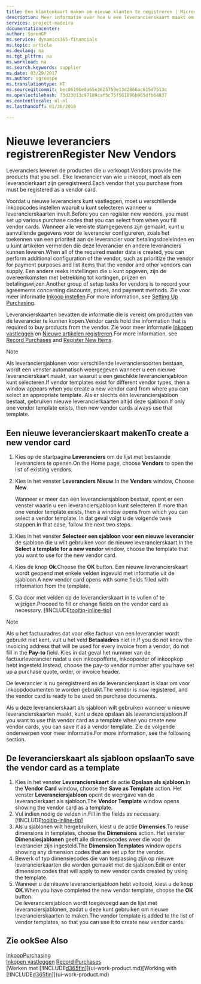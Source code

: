 ```yaml
---
title: Een klantenkaart maken om nieuwe klanten te registreren | Microsoft Docs
description: Meer informatie over hoe u een leverancierskaart maakt om een nieuwe leverancier te registreren.
services: project-madeira
documentationcenter: 
author: SorenGP
ms.service: dynamics365-financials
ms.topic: article
ms.devlang: na
ms.tgt_pltfrm: na
ms.workload: na
ms.search.keywords: supplier
ms.date: 03/29/2017
ms.author: sgroespe
ms.translationtype: HT
ms.sourcegitcommit: bec0619be0a65e3625759e13d2866ac615d7513c
ms.openlocfilehash: 73d23013c97189caf5c75f561896b965dfb64837
ms.contentlocale: nl-nl
ms.lasthandoff: 01/30/2018

---
```

# <a name="register-new-vendors"></a><span data-ttu-id="21b59-103">Nieuwe leveranciers registreren</span><span class="sxs-lookup"><span data-stu-id="21b59-103">Register New Vendors</span></span>
<span data-ttu-id="21b59-104">Leveranciers leveren de producten die u verkoopt.</span><span class="sxs-lookup"><span data-stu-id="21b59-104">Vendors provide the products that you sell.</span></span> <span data-ttu-id="21b59-105">Elke leverancier van wie u inkoopt, moet als een leverancierkaart zijn geregistreerd.</span><span class="sxs-lookup"><span data-stu-id="21b59-105">Each vendor that you purchase from must be registered as a vendor card.</span></span>

<span data-ttu-id="21b59-106">Voordat u nieuwe leveranciers kunt vastleggen, moet u verschillende inkoopcodes instellen waaruit u kunt selecteren wanneer u leverancierskaarten invult.</span><span class="sxs-lookup"><span data-stu-id="21b59-106">Before you can register new vendors, you must set up various purchase codes that you can select from when you fill vendor cards.</span></span> <span data-ttu-id="21b59-107">Wanneer alle vereiste stamgegevens zijn gemaakt, kunt u aanvullende gegevens voor de leverancier configureren, zoals het toekennen van een prioriteit aan de leverancier voor betalingsdoeleinden en u kunt artikelen vermelden die deze leverancier en andere leveranciers kunnen leveren.</span><span class="sxs-lookup"><span data-stu-id="21b59-107">When all of the required master data is created, you can perform additional configuration of the vendor, such as prioritize the vendor for payment purposes and list items that the vendor and other vendors can supply.</span></span> <span data-ttu-id="21b59-108">Een andere reeks instellingen die u kunt opgeven, zijn de overeenkomsten met betrekking tot kortingen, prijzen en betalingswijzen.</span><span class="sxs-lookup"><span data-stu-id="21b59-108">Another group of setup tasks for vendors is to record your agreements concerning discounts, prices, and payment methods.</span></span> <span data-ttu-id="21b59-109">Zie voor meer informatie [Inkoop instellen](purchasing-setup-purchasing.md).</span><span class="sxs-lookup"><span data-stu-id="21b59-109">For more information, see [Setting Up Purchasing](purchasing-setup-purchasing.md).</span></span>

<span data-ttu-id="21b59-110">Leverancierskaarten bevatten de informatie die is vereist om producten van de leverancier te kunnen kopen.</span><span class="sxs-lookup"><span data-stu-id="21b59-110">Vendor cards hold the information that is required to buy products from the vendor.</span></span> <span data-ttu-id="21b59-111">Zie voor meer informatie [Inkopen vastleggen](purchasing-how-record-purchases.md) en [Nieuwe artikelen registreren](inventory-how-register-new-items.md).</span><span class="sxs-lookup"><span data-stu-id="21b59-111">For more information, see [Record Purchases](purchasing-how-record-purchases.md) and [Register New Items](inventory-how-register-new-items.md).</span></span>

> [!NOTE]  
>   <span data-ttu-id="21b59-112">Als leveranciersjablonen voor verschillende leveranciersoorten bestaan, wordt een venster automatisch weergegeven wanneer u een nieuwe leverancierskaart maakt, van waaruit u een geschikte leveranciersjabloon kunt selecteren.</span><span class="sxs-lookup"><span data-stu-id="21b59-112">If vendor templates exist for different vendor types, then a window appears when you create a new vendor card from where you can select an appropriate template.</span></span> <span data-ttu-id="21b59-113">Als er slechts één leveranciersjabloon bestaat, gebruiken nieuwe leverancierkaarten altijd deze sjabloon.</span><span class="sxs-lookup"><span data-stu-id="21b59-113">If only one vendor template exists, then new vendor cards always use that template.</span></span>

## <a name="to-create-a-new-vendor-card"></a><span data-ttu-id="21b59-114">Een nieuwe leverancierskaart maken</span><span class="sxs-lookup"><span data-stu-id="21b59-114">To create a new vendor card</span></span>
1. <span data-ttu-id="21b59-115">Kies op de startpagina **Leveranciers** om de lijst met bestaande leveranciers te openen.</span><span class="sxs-lookup"><span data-stu-id="21b59-115">On the Home page, choose **Vendors** to open the list of existing vendors.</span></span>  
2. <span data-ttu-id="21b59-116">Kies in het venster **Leveranciers** **Nieuw**.</span><span class="sxs-lookup"><span data-stu-id="21b59-116">In the **Vendors** window, Choose **New**.</span></span>

    <span data-ttu-id="21b59-117">Wanneer er meer dan één leveranciersjabloon bestaat, opent er een venster waarin u een leveranciersjabloon kunt selecteren.</span><span class="sxs-lookup"><span data-stu-id="21b59-117">If more than one vendor template exists, then a window opens from which you can select a vendor template.</span></span> <span data-ttu-id="21b59-118">In dat geval volgt u de volgende twee stappen.</span><span class="sxs-lookup"><span data-stu-id="21b59-118">In that case, follow the next two steps.</span></span>
3. <span data-ttu-id="21b59-119">Kies in het venster **Selecteer een sjabloon voor een nieuwe leverancier** de sjabloon die u wilt gebruiken voor de nieuwe leverancierskaart.</span><span class="sxs-lookup"><span data-stu-id="21b59-119">In the **Select a template for a new vendor** window, choose the template that you want to use for the new vendor card.</span></span>
4. <span data-ttu-id="21b59-120">Kies de knop **Ok**.</span><span class="sxs-lookup"><span data-stu-id="21b59-120">Choose the **OK** button.</span></span> <span data-ttu-id="21b59-121">Een nieuwe leverancierskaart wordt geopend met enkele velden ingevuld met informatie uit de sjabloon.</span><span class="sxs-lookup"><span data-stu-id="21b59-121">A new vendor card opens with some fields filled with information from the template.</span></span>
5. <span data-ttu-id="21b59-122">Ga door met velden op de leverancierskaart in te vullen of te wijzigen.</span><span class="sxs-lookup"><span data-stu-id="21b59-122">Proceed to fill or change fields on the vendor card as necessary.</span></span> [!INCLUDE[tooltip-inline-tip](includes/tooltip-inline-tip_md.md)]

> [!NOTE]  
>   <span data-ttu-id="21b59-123">Als u het factuuradres dat voor elke factuur van een leverancier wordt gebruikt niet kent, vult u het veld **Betaaladres** niet in.</span><span class="sxs-lookup"><span data-stu-id="21b59-123">If you do not know the invoicing address that will be used for every invoice from a vendor, do not fill in the **Pay-to** field.</span></span> <span data-ttu-id="21b59-124">Kies in dat geval het nummer van de factuurleverancier nadat u een inkoopofferte, inkooporder of inkoopkop hebt ingesteld.</span><span class="sxs-lookup"><span data-stu-id="21b59-124">Instead, choose the pay-to vendor number after you have set up a purchase quote, order, or invoice header.</span></span>

<span data-ttu-id="21b59-125">De leverancier is nu geregistreerd en de leverancierskaart is klaar om voor inkoopdocumenten te worden gebruikt.</span><span class="sxs-lookup"><span data-stu-id="21b59-125">The vendor is now registered, and the vendor card is ready to be used on purchase documents.</span></span>

<span data-ttu-id="21b59-126">Als u deze leverancierskaart als sjabloon wilt gebruiken wanneer u nieuwe leverancierskaarten maakt, kunt u deze opslaan als leveranciersjabloon.</span><span class="sxs-lookup"><span data-stu-id="21b59-126">If you want to use this vendor card as a template when you create new vendor cards, you can save it as a vendor template.</span></span> <span data-ttu-id="21b59-127">Zie de volgende onderwerpen voor meer informatie.</span><span class="sxs-lookup"><span data-stu-id="21b59-127">For more information, see the following section.</span></span>

## <a name="to-save-the-vendor-card-as-a-template"></a><span data-ttu-id="21b59-128">De leverancierskaart als sjabloon opslaan</span><span class="sxs-lookup"><span data-stu-id="21b59-128">To save the vendor card as a template</span></span>
1. <span data-ttu-id="21b59-129">Kies in het venster **Leverancierskaart** de actie **Opslaan als sjabloon**.</span><span class="sxs-lookup"><span data-stu-id="21b59-129">In the **Vendor Card** window, choose the **Save as Template** action.</span></span> <span data-ttu-id="21b59-130">Het venster **Leveranciersjabloon** opent de weergave van de leverancierkaart als sjabloon.</span><span class="sxs-lookup"><span data-stu-id="21b59-130">The **Vendor Template** window opens showing the vendor card as a template.</span></span>
2. <span data-ttu-id="21b59-131">Vul indien nodig de velden in.</span><span class="sxs-lookup"><span data-stu-id="21b59-131">Fill in the fields as necessary.</span></span> [!INCLUDE[tooltip-inline-tip](includes/tooltip-inline-tip_md.md)]
3. <span data-ttu-id="21b59-132">Als u sjablonen wilt hergebruiken, kiest u de actie **Dimensies**.</span><span class="sxs-lookup"><span data-stu-id="21b59-132">To reuse dimensions in templates, choose the **Dimensions** action.</span></span> <span data-ttu-id="21b59-133">Het venster **Dimensiesjablonen** geeft alle dimensiecodes weer die voor de leverancier zijn ingesteld.</span><span class="sxs-lookup"><span data-stu-id="21b59-133">The **Dimension Templates** window opens showing any dimension codes that are set up for the vendor.</span></span>
4. <span data-ttu-id="21b59-134">Bewerk of typ dimensiecodes die van toepassing zijn op nieuwe leverancierkaarten die worden gemaakt met de sjabloon.</span><span class="sxs-lookup"><span data-stu-id="21b59-134">Edit or enter dimension codes that will apply to new vendor cards created by using the template.</span></span>
5. <span data-ttu-id="21b59-135">Wanneer u de nieuwe leveranciersjabloon hebt voltooid, kiest u de knop **OK**.</span><span class="sxs-lookup"><span data-stu-id="21b59-135">When you have completed the new vendor template, choose the **OK** button.</span></span>  
   <span data-ttu-id="21b59-136">De leveranciersjabloon wordt toegevoegd aan de lijst met leveranciersjablonen, zodat u deze kunt gebruiken om nieuwe leverancierskaarten te maken.</span><span class="sxs-lookup"><span data-stu-id="21b59-136">The vendor template is added to the list of vendor templates, so that you can use it to create new vendor cards.</span></span>

## <a name="see-also"></a><span data-ttu-id="21b59-137">Zie ook</span><span class="sxs-lookup"><span data-stu-id="21b59-137">See Also</span></span>
[<span data-ttu-id="21b59-138">Inkoop</span><span class="sxs-lookup"><span data-stu-id="21b59-138">Purchasing</span></span>](purchasing-manage-purchasing.md)  
<span data-ttu-id="21b59-139">[Inkopen vastleggen](purchasing-how-record-purchases.md) </span><span class="sxs-lookup"><span data-stu-id="21b59-139">[Record Purchases](purchasing-how-record-purchases.md) </span></span>  
<span data-ttu-id="21b59-140">[Werken met [!INCLUDE[d365fin](includes/d365fin_md.md)]](ui-work-product.md)</span><span class="sxs-lookup"><span data-stu-id="21b59-140">[Working with [!INCLUDE[d365fin](includes/d365fin_md.md)]](ui-work-product.md)</span></span>  

